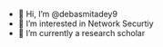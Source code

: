 - 👋 Hi, I’m @debasmitadey9
- 👀 I’m interested in Network Securtiy
- 🌱 I’m currently a research scholar

<!---
debasmitadey9/debasmitadey9 is a ✨ special ✨ repository because its `README.md` (this file) appears on your GitHub profile.
You can click the Preview link to take a look at your changes.
--->
